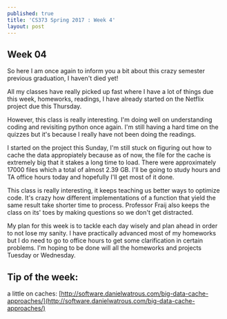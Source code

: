 ```yaml
---
published: true
title: 'CS373 Spring 2017 : Week 4'
layout: post
---
```

## Week 04

So here I am once again to inform you a bit about this crazy semester previous graduation, I haven't died yet!

All my classes have really picked up fast where I have a lot of things due this week, homeworks, readings, I have already started on the Netflix project due this Thursday.

However, this class is really interesting. I'm doing well on understanding coding and revisiting python once again. I'm still having a hard time on the quizzes but it's because I really have not been doing the readings. 

I started on the project this Sunday, I'm still stuck on figuring out how to cache the data appropiately because as of now, the file for the cache is extremely big that it stakes a long time to load. There were approximately 17000 files which a total of almost 2.39 GB. I'll be going to study hours and TA office hours today and hopefully I'll get most of it done.

This class is really interesting, it keeps teaching us better ways to optimize code. It's crazy how different implementations of a function that yield the same result take shorter time to process. Professor Fraij also keeps the class on its' toes by making questions so we don't get distracted. 


My plan for this week is to tackle each day wisely and plan ahead in order to not lose my sanity. I have practically advanced most of my homeworks but I do need to go to office hours to get some clarification in certain problems. I'm hoping to be done will all the homeworks and projects Tuesday or Wednesday.

## Tip of the week:
a little on caches:
[http://software.danielwatrous.com/big-data-cache-approaches/](http://software.danielwatrous.com/big-data-cache-approaches/)

